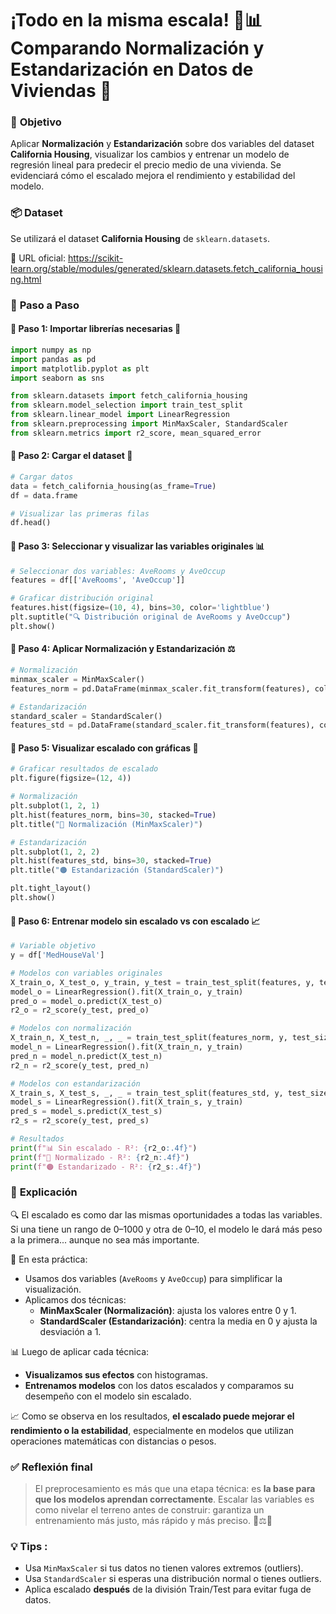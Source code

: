 # **¡Todo en la misma escala! 📐📊 Comparando Normalización y Estandarización en Datos de Viviendas 🏡**

### 🎯 **Objetivo**

Aplicar **Normalización** y **Estandarización** sobre dos variables del dataset **California Housing**, visualizar los cambios y entrenar un modelo de regresión lineal para predecir el precio medio de una vivienda. Se evidenciará cómo el escalado mejora el rendimiento y estabilidad del modelo.

### 📦 **Dataset**

Se utilizará el dataset **California Housing** de `sklearn.datasets`.

🔗 URL oficial:
 https://scikit-learn.org/stable/modules/generated/sklearn.datasets.fetch_california_housing.html

### 🧪 **Paso a Paso**

#### 🔹 Paso 1: Importar librerías necesarias 🧰

```python
import numpy as np
import pandas as pd
import matplotlib.pyplot as plt
import seaborn as sns

from sklearn.datasets import fetch_california_housing
from sklearn.model_selection import train_test_split
from sklearn.linear_model import LinearRegression
from sklearn.preprocessing import MinMaxScaler, StandardScaler
from sklearn.metrics import r2_score, mean_squared_error
```

#### 🔹 Paso 2: Cargar el dataset 🏡

```python
# Cargar datos
data = fetch_california_housing(as_frame=True)
df = data.frame

# Visualizar las primeras filas
df.head()
```

#### 🔹 Paso 3: Seleccionar y visualizar las variables originales 📊

```python
# Seleccionar dos variables: AveRooms y AveOccup
features = df[['AveRooms', 'AveOccup']]

# Graficar distribución original
features.hist(figsize=(10, 4), bins=30, color='lightblue')
plt.suptitle("🔍 Distribución original de AveRooms y AveOccup")
plt.show()
```

#### 🔹 Paso 4: Aplicar Normalización y Estandarización ⚖️

```python
# Normalización
minmax_scaler = MinMaxScaler()
features_norm = pd.DataFrame(minmax_scaler.fit_transform(features), columns=features.columns)

# Estandarización
standard_scaler = StandardScaler()
features_std = pd.DataFrame(standard_scaler.fit_transform(features), columns=features.columns)
```

#### 🔹 Paso 5: Visualizar escalado con gráficas 🎨

```python
# Graficar resultados de escalado
plt.figure(figsize=(12, 4))

# Normalización
plt.subplot(1, 2, 1)
plt.hist(features_norm, bins=30, stacked=True)
plt.title("🔵 Normalización (MinMaxScaler)")

# Estandarización
plt.subplot(1, 2, 2)
plt.hist(features_std, bins=30, stacked=True)
plt.title("🟠 Estandarización (StandardScaler)")

plt.tight_layout()
plt.show()
```

#### 🔹 Paso 6: Entrenar modelo sin escalado vs con escalado 📈

```python
# Variable objetivo
y = df['MedHouseVal']

# Modelos con variables originales
X_train_o, X_test_o, y_train, y_test = train_test_split(features, y, test_size=0.2, random_state=42)
model_o = LinearRegression().fit(X_train_o, y_train)
pred_o = model_o.predict(X_test_o)
r2_o = r2_score(y_test, pred_o)

# Modelos con normalización
X_train_n, X_test_n, _, _ = train_test_split(features_norm, y, test_size=0.2, random_state=42)
model_n = LinearRegression().fit(X_train_n, y_train)
pred_n = model_n.predict(X_test_n)
r2_n = r2_score(y_test, pred_n)

# Modelos con estandarización
X_train_s, X_test_s, _, _ = train_test_split(features_std, y, test_size=0.2, random_state=42)
model_s = LinearRegression().fit(X_train_s, y_train)
pred_s = model_s.predict(X_test_s)
r2_s = r2_score(y_test, pred_s)

# Resultados
print(f"📊 Sin escalado - R²: {r2_o:.4f}")
print(f"🔵 Normalizado - R²: {r2_n:.4f}")
print(f"🟠 Estandarizado - R²: {r2_s:.4f}")
```

### 💬 **Explicación**

🔍 El escalado es como dar las mismas oportunidades a todas las variables. Si una tiene un rango de 0–1000 y otra de 0–10, el modelo le dará más peso a la primera... aunque no sea más importante.

🧪 En esta práctica:

- Usamos dos variables (`AveRooms` y `AveOccup`) para simplificar la visualización.
- Aplicamos dos técnicas:
  - **MinMaxScaler (Normalización)**: ajusta los valores entre 0 y 1.
  - **StandardScaler (Estandarización)**: centra la media en 0 y ajusta la desviación a 1.

📊 Luego de aplicar cada técnica:

- **Visualizamos sus efectos** con histogramas.
- **Entrenamos modelos** con los datos escalados y comparamos su desempeño con el modelo sin escalado.

📈 Como se observa en los resultados, **el escalado puede mejorar el rendimiento o la estabilidad**, especialmente en modelos que utilizan operaciones matemáticas con distancias o pesos.

### ✅ **Reflexión final**

> El preprocesamiento es más que una etapa técnica: es **la base para que los modelos aprendan correctamente**.
>  Escalar las variables es como nivelar el terreno antes de construir: garantiza un entrenamiento más justo, más rápido y más preciso. 🧱⚖️📐

### 💡 Tips :

- Usa `MinMaxScaler` si tus datos no tienen valores extremos (outliers).
- Usa `StandardScaler` si esperas una distribución normal o tienes outliers.
- Aplica escalado **después** de la división Train/Test para evitar fuga de datos.